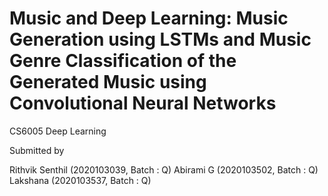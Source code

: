 # Music and Deep Learning: Music Generation using LSTMs and Music Genre Classification of the Generated Music using Convolutional Neural Networks

CS6005 Deep Learning

Submitted by

Rithvik Senthil (2020103039, Batch : Q)
Abirami G (2020103502, Batch : Q)
Lakshana (2020103537, Batch : Q)

